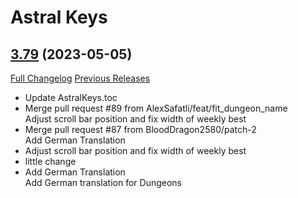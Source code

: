 # Astral Keys

## [3.79](https://github.com/astralguild/AstralKeys/tree/3.79) (2023-05-05)
[Full Changelog](https://github.com/astralguild/AstralKeys/compare/3.78...3.79) [Previous Releases](https://github.com/astralguild/AstralKeys/releases)

- Update AstralKeys.toc  
- Merge pull request #89 from AlexSafatli/feat/fit\_dungeon\_name  
    Adjust scroll bar position and fix width of weekly best  
- Merge pull request #87 from BloodDragon2580/patch-2  
    Add German Translation  
- Adjust scroll bar position and fix width of weekly best  
- little change  
- Add German Translation  
    Add German translation for Dungeons  